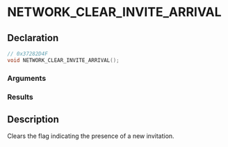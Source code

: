 # NETWORK_CLEAR_INVITE_ARRIVAL

## Declaration
```cpp
// 0x37282D4F
void NETWORK_CLEAR_INVITE_ARRIVAL();
```

### Arguments

### Results

## Description
Clears the flag indicating the presence of a new invitation.